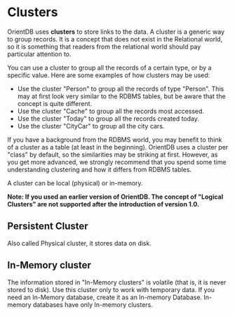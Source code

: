 # Clusters

OrientDB uses **clusters** to store links to the data. A cluster is a generic way to group records. It is a concept that does not exist in the Relational world, so it is something that readers from the relational world should pay particular attention to.

You can use a cluster to group all the records of a certain type, or by a specific value. Here are some examples of how clusters may be used:
- Use the cluster "Person" to group all the records of type "Person". This may at first look very similar to the RDBMS tables, but be aware that the concept is quite different.
- Use the cluster "Cache" to group all the records most accessed.
- Use the cluster "Today" to group all the records created today.
- Use the cluster "CityCar" to group all the city cars.

If you have a background from the RDBMS world, you may benefit to think of a cluster as a table (at least in the beginning). OrientDB uses a cluster per "class" by default, so the similarities may be striking at first. However, as you get more advanced, we strongly recommend that you spend some time understanding clustering and how it differs from RDBMS tables.

A cluster can be local (physical) or in-memory.

**Note: If you used an earlier version of OrientDB. The concept of "Logical Clusters" are not supported after the introduction of version 1.0.**

## <a name="wiki-Local_Physical_Cluster">Persistent Cluster</a>

Also called Physical cluster, it stores data on disk.

## <a name="wiki-In-Memory_cluster">In-Memory cluster</a>

The information stored in "In-Memory clusters" is volatile (that is, it is never stored to disk). Use this cluster only to work with temporary data. If you need an In-Memory database, create it as an In-memory Database. In-memory databases have only In-memory clusters.

